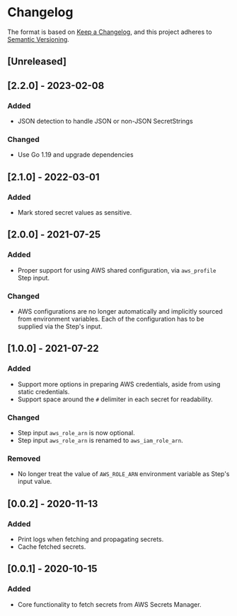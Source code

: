 # Changelog

The format is based on [Keep a Changelog](https://keepachangelog.com/en/1.0.0/), and this project adheres to [Semantic Versioning](https://semver.org/spec/v2.0.0.html).

## [Unreleased]

## [2.2.0] - 2023-02-08
### Added
- JSON detection to handle JSON or non-JSON SecretStrings

### Changed
- Use Go 1.19 and upgrade dependencies

## [2.1.0] - 2022-03-01
### Added
- Mark stored secret values as sensitive.

## [2.0.0] - 2021-07-25
### Added
- Proper support for using AWS shared configuration, via `aws_profile` Step input.

### Changed
- AWS configurations are no longer automatically and implicitly sourced from environment variables. Each of the configuration has to be supplied via the Step's input.

## [1.0.0] - 2021-07-22
### Added
- Support more options in preparing AWS credentials, aside from using static credentials.
- Support space around the `#` delimiter in each secret for readability.

### Changed
- Step input `aws_role_arn` is now optional.
- Step input `aws_role_arn` is renamed to `aws_iam_role_arn`.

### Removed
- No longer treat the value of `AWS_ROLE_ARN` environment variable as Step's input value.

## [0.0.2] - 2020-11-13
### Added
- Print logs when fetching and propagating secrets.
- Cache fetched secrets.

## [0.0.1] - 2020-10-15
### Added
- Core functionality to fetch secrets from AWS Secrets Manager.
